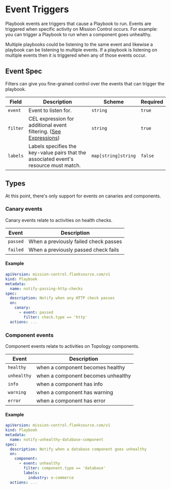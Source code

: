 # Event Triggers

Playbook events are triggers that cause a Playbook to run. Events are triggered when specific activity on Mission Control occurs.
For example: you can trigger a Playbook to run when a component goes unhealthy.

Multiple playbooks could be listening to the same event and likewise a playbook can be listening to multiple events. If a playbook is listening on multiple events then it is triggered when any of those events occur.

## Event Spec

Filters can give you fine-grained control over the events that can trigger the playbook.

| Field    | Description                                                                                   | Scheme              | Required |
| -------- | --------------------------------------------------------------------------------------------- | ------------------- | -------- |
| `event`  | Event to listen for.                                                                          | `string`            | `true`   |
| `filter` | CEL expression for additional event filtering. ([See Expressions](../concepts/expression.md)) | `string`            | `true`   |
| `labels` | Labels specifies the key-value pairs that the associated event's resource must match.         | `map[string]string` | `false`  |

## Types

At this point, there's only support for events on canaries and components.

### Canary events

Canary events relate to activities on health checks.

| Event    | Description                           |
| -------- | ------------------------------------- |
| `passed` | When a previously failed check passes |
| `failed` | When a previously passed check fails  |

#### Example

```yaml
apiVersion: mission-control.flanksource.com/v1
kind: Playbook
metadata:
  name: notify-passing-http-checks
spec:
  description: Notify when any HTTP check passes
  on:
    canary:
      - event: passed
        filter: check.type == 'http'
  actions: ...
```

### Component events

Component events relate to activities on Topology components.

| Event       | Description                        |
| ----------- | ---------------------------------- |
| `healthy`   | when a component becomes healthy   |
| `unhealthy` | when a component becomes unhealthy |
| `info`      | when a component has info          |
| `warning`   | when a component has warning       |
| `error`     | when a component has error         |

#### Example

```yaml
apiVersion: mission-control.flanksource.com/v1
kind: Playbook
metadata:
  name: notify-unhealthy-database-component
spec:
  description: Notify when a database component goes unhealthy
  on:
    component:
      - event: unhealthy
        filter: component.type == 'database'
        labels:
          industry: e-commerce
  actions: ...
```

